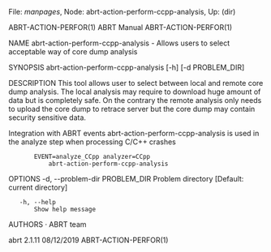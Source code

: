 File: *manpages*,  Node: abrt-action-perform-ccpp-analysis,  Up: (dir)

ABRT-ACTION-PERFOR(1)             ABRT Manual            ABRT-ACTION-PERFOR(1)



NAME
       abrt-action-perform-ccpp-analysis - Allows users to select acceptable
       way of core dump analysis

SYNOPSIS
       abrt-action-perform-ccpp-analysis [-h] [-d PROBLEM_DIR]

DESCRIPTION
       This tool allows user to select between local and remote core dump
       analysis. The local analysis may require to download huge amount of
       data but is completely safe. On the contrary the remote analysis only
       needs to upload the core dump to retrace server but the core dump may
       contain security sensitive data.

   Integration with ABRT events
       abrt-action-perform-ccpp-analysis is used in the analyze step when
       processing C/C++ crashes

           EVENT=analyze_CCpp analyzer=CCpp
               abrt-action-perform-ccpp-analysis

OPTIONS
       -d, --problem-dir PROBLEM_DIR
           Problem directory [Default: current directory]

       -h, --help
           Show help message

AUTHORS
       ·   ABRT team



abrt 2.1.11                       08/12/2019             ABRT-ACTION-PERFOR(1)
